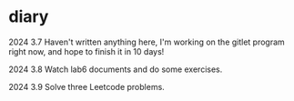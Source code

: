 # diary

2024 3.7 Haven't written anything here, I'm working on the gitlet program right now, and hope to finish it in 10 days!

2024 3.8 Watch lab6 documents and do some exercises.

2024 3.9 Solve three Leetcode problems.
